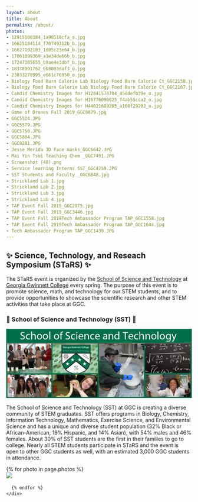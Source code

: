 ```yaml
---
layout: about
title: About
permalink: /about/
photos:
- 12915108384_1a98518cfa_o.jpg
- 16625184114_f70749312b_b.jpg
- 16627102103_1d05c23e64_b.jpg
- 17061099369_a1e34de66b_b.jpg
- 17247305655_b9ae4e3dbf_b.jpg
- 18378901762_6b8003daf3_o.jpg
- 23833278995_e661c76950_o.jpg
- Biology Food Burn Calorie Lab Biology Food Burn Calorie Ct_GGC2158.jpg
- Biology Food Burn Calorie Lab Biology Food Burn Calorie Ct_GGC2167.jpg
- Candid Chemistry Images for H12841578704_458defb39e_o.jpg
- Candid Chemistry Images for H16776090625_f4ab55cca2_o.jpg
- Candid Chemistry Images for H44621689285_a108f29202_o.jpg
- Game of Drones Fall 2019_GGC9879.jpg
- GGC5524.JPG
- GGC5579.JPG
- GGC5750.JPG
- GGC5804.JPG
- GGC9281.JPG
- Jesse Merida 3D Face masks_GGC5642.JPG
- Mai Yin Tsoi Teaching Chem _GGC7491.JPG
- Screenshot (48).png
- Service learning Interns SST_GGC4759.JPG
- SST Students and Faculty _GGC6848.jpg
- Strickland Lab 1.jpg
- Strickland Lab 2.jpg
- Strickland Lab 3.jpg
- Strickland Lab 4.jpg
- TAP Event Fall 2019_GGC2975.jpg
- TAP Event Fall 2019_GGC3446.jpg
- TAP Event Fall 2019Tech Ambassador Program TAP_GGC1558.jpg
- TAP Event Fall 2019Tech Ambassador Program TAP_GGC1644.jpg
- Tech Ambassador Program TAP_GGC1439.JPG
---
```


## ✨ Science, Technology, and Reseach Symposium (STaRS) ✨

The STaRS event is organized by the [School of Science and Technology](https://www.facebook.com/ggc.sst) at [Georgia Gwinnett College](https://www.ggc.edu/) every spring. The purpose of this event is to promote science, math, and technology for our STEM students, and to provide opportunities to showcase the scientific research and other STEM activities that take place at GGC. 

### :bear: School of Science and Technology (SST) :bear:

![SST collage](/assets/images/sst-image-fb.jpg "A collage of SST faculty and students")

The School of Science and Technology (SST) at GGC is creating a diverse community of STEM graduates. SST offers programs in Biology, Chemistry, Information Technology, Mathematics, Exercise Science, and Environmental Science and has a unique and diverse student population (32% Black or African-American, 19% Hispanic, and 14% Asian), with 54% males and 46% females.  About 30% of SST students are the first in their families to go to college.  Nearly all STEM students participate in STaRS and the event is open to other GGC students as well, with an estimated 3,000 GGC students in attendance.

  <div class="project_pictures">
    <div id="slideshow">
      {% for photo in page.photos %}
      <div class="pictures">
        <a  id="lightgallery" href="/assets/images/slideshow/{{ photo }}">
          <img src="/assets/images/slideshow/{{ photo }}">
        </a>
      </div>

      {% endfor %}
    </div>
  </div>
  
<!-- lightgallery -->
  <script src="https://cdn.jsdelivr.net/lightgallery/1.3.7/js/lightgallery.min.js"></script>
  <script src="https://cdn.jsdelivr.net/g/lg-zoom"></script>

  <script type="text/javascript">
    $(document).ready(function() {      
      // Slideshow setup
      $("#slideshow > div:gt(0)").hide();

      setInterval(function() {
        $('#slideshow > div:first')
          .fadeOut(1000)
          .next()
          .fadeIn(1000)
          .end()
          .appendTo('#slideshow');
      }, 3000);

      // LightGallery
      $("body").lightGallery({
	zoom: true,
	selector: 'a#lightgallery',
	selectWithin: 'body'
      });
    });
  </script>



 
